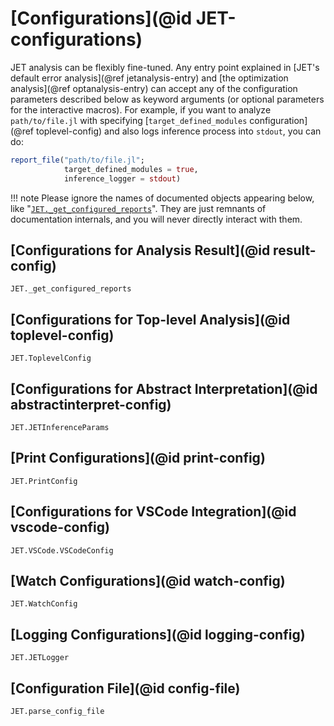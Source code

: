 # [Configurations](@id JET-configurations)

JET analysis can be flexibly fine-tuned.
Any entry point explained in [JET's default error analysis](@ref jetanalysis-entry) and [the optimization analysis](@ref optanalysis-entry)
can accept any of the configuration parameters described below as keyword arguments (or optional parameters for the interactive macros).
For example, if you want to analyze `path/to/file.jl` with specifying [`target_defined_modules` configuration](@ref toplevel-config)
and also logs inference process into `stdout`, you can do:
```julia
report_file("path/to/file.jl";
            target_defined_modules = true,
            inference_logger = stdout)
```

!!! note
    Please ignore the names of documented objects appearing below, like "[`JET._get_configured_reports`](@ref)".
    They are just remnants of documentation internals, and you will never directly interact with them.


## [Configurations for Analysis Result](@id result-config)

```@docs
JET._get_configured_reports
```


## [Configurations for Top-level Analysis](@id toplevel-config)

```@docs
JET.ToplevelConfig
```


## [Configurations for Abstract Interpretation](@id abstractinterpret-config)

```@docs
JET.JETInferenceParams
```


## [Print Configurations](@id print-config)

```@docs
JET.PrintConfig
```


## [Configurations for VSCode Integration](@id vscode-config)

```@docs
JET.VSCode.VSCodeConfig
```


## [Watch Configurations](@id watch-config)

```@docs
JET.WatchConfig
```


## [Logging Configurations](@id logging-config)

```@docs
JET.JETLogger
```


## [Configuration File](@id config-file)

```@docs
JET.parse_config_file
```
